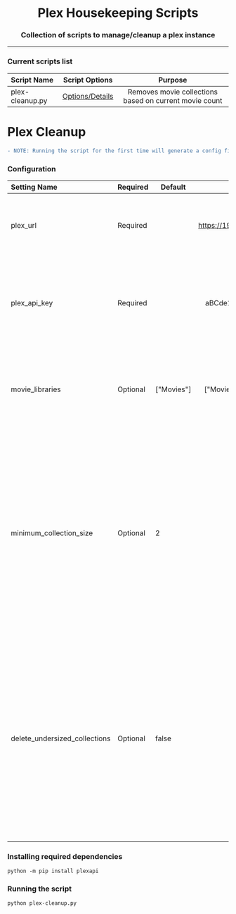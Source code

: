<h1 align="center"> Plex Housekeeping Scripts </h1>
<h3 align="center"> Collection of scripts to manage/cleanup a plex instance </h3>

<hr/>


<h3> Current scripts list </h3>

| Script Name     |          Script Options           |                        Purpose                         |
|:----------------|:---------------------------------:|:------------------------------------------------------:|
| plex-cleanup.py | [Options/Details](#plex-cleanup)  | Removes movie collections based on current movie count |

# Plex Cleanup

```diff
- NOTE: Running the script for the first time will generate a config file you can modify called plex-cleanup-config.json
```

[//]: # (- is red, + is green, ! is orange, # is gray and @@ surround is purple and bold)

<p> </p>

### Configuration

| Setting Name                  | Required | Default    |           Example           | Detail                                                                                                                                                                                                             |
|:------------------------------|----------|------------|:---------------------------:|:-------------------------------------------------------------------------------------------------------------------------------------------------------------------------------------------------------------------|
| plex_url                      | Required |            | https://192.168.0.50:32400/ | URL pointing to your plex instance, can be public or private                                                                                                                                                       |
| plex_api_key                  | Required |            |    aBCde12F3gh4IJklmno5     | API key from your Plex.TV account, please see [Finding Plex Token](https://support.plex.tv/articles/204059436-finding-an-authentication-token-x-plex-token/) for more details                                      |
| movie_libraries               | Optional | ["Movies"] |  ["Movies","4K","Hidden"]   | List of your movie library names, any not included will be skipped                                                                                                                                                 |
| minimum_collection_size       | Optional | 2          |              1              | Number indicating collection size for cleanup, collection cleanup will look at any collections with less movies than the number indicated here, so 2 would mean all collections with 1 or 0 movies will be cleaned |
| delete_undersized_collections | Optional | false      |            true             | Whether to delete collections based on the size indicated, if false then any collections that would be cleaned up will instead be printed to the terminal and logged, if true then collections will be deleted     |

<h3>Installing required dependencies</h3>

```shell
python -m pip install plexapi
```

<h3>Running the script</h3>

```shell
python plex-cleanup.py
```
